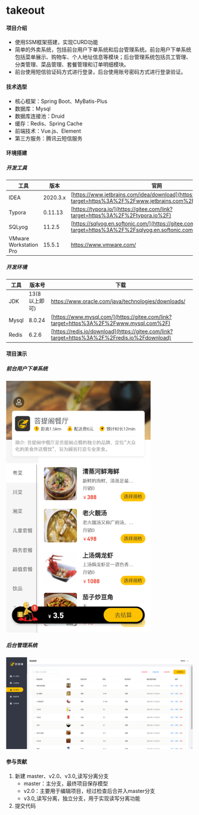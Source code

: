 # takeout

#### 项目介绍

- 使用SSM框架搭建，实现CURD功能
- 简单的外卖系统，包括前台用户下单系统和后台管理系统。前台用户下单系统包括菜单展示、购物车、个人地址信息等模块；后台管理系统包括员工管理、分类管理、菜品管理、套餐管理和订单明细模块。
- 前台使用短信验证码方式进行登录，后台使用账号密码方式进行登录验证。

#### 技术选型

- 核心框架：Spring Boot、MyBatis-Plus
- 数据库：Mysql
- 数据库连接池：Druid
- 缓存：Redis、Spring Cache
- 前端技术：Vue.js、Element
- 第三方服务：腾讯云短信服务

#### 环境搭建

##### 开发工具

| 工具                   | 版本     | 官网                                                         |
| ---------------------- | -------- | ------------------------------------------------------------ |
| IDEA                   | 2020.3.x | [https://www.jetbrains.com/idea/download](https://gitee.com/link?target=https%3A%2F%2Fwww.jetbrains.com%2Fidea%2Fdownload) |
| Typora                 | 0.11.13  | [https://typora.io/](https://gitee.com/link?target=https%3A%2F%2Ftypora.io%2F) |
| SQLyog                 | 11.2.5   | [https://sqlyog.en.softonic.com/](https://gitee.com/link?target=https%3A%2F%2Fsqlyog.en.softonic.com%2F) |
| VMware Workstation Pro | 15.5.1   | https://www.vmware.com/                                      |

##### 开发环境

| 工具  | 版本号        | 下载                                                         |
| ----- | ------------- | ------------------------------------------------------------ |
| JDK   | 13(8以上即可) | https://www.oracle.com/java/technologies/downloads/          |
| Mysql | 8.0.24        | [https://www.mysql.com/](https://gitee.com/link?target=https%3A%2F%2Fwww.mysql.com%2F) |
| Redis | 6.2.6         | [https://redis.io/download](https://gitee.com/link?target=https%3A%2F%2Fredis.io%2Fdownload) |

#### 项目演示

##### 前台用户下单系统
![粤菜分类演示图](src/main/resources/imgs/%E5%BE%AE%E4%BF%A1%E5%9B%BE%E7%89%87_20220514213717.png)

##### 后台管理系统
![菜品管理演示图](src/main/resources/imgs/%E5%BE%AE%E4%BF%A1%E5%9B%BE%E7%89%87_20220514213738.png)

#### 参与贡献

1.  新建 master、v2.0、v3.0_读写分离分支
    - master：主分支，最终项目保存模型
    - v2.0：主要用于编辑项目，经过检查后合并入master分支
    - v3.0_读写分离，独立分支，用于实现读写分离功能
2.  提交代码
